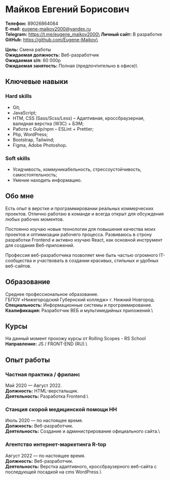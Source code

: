 # __Майков Евгений Борисович__

__Телефон:__ 89026864084\
__E-mail:__ eugene-maikov2000@yandex.ru\
__Telegram:__ https://t.me/eugene_maikov2000\
__Личный сайт:__ В разработке\
__GitHub:__ https://github.com/Eugene-Maikov\

__Цель:__ Смена работы\
__Ожидаемая должность:__ Веб-разработчик\
__Ожидаемая з/п:__ 60 000р\
__Ожидаемая занятость:__ Полная (предпочтительно в офисе)\

## Ключевые навыки
### Hard skills
- Git;
- JavaScript;
- HTM, CSS (Sass/Scss/Less) – Адаптивная, кроссбраузерная, валидная верстка (W3C) + БЭМ;
- Работа с Gulp/npm – ESLint + Prettier;
- Php, WordPress;
- Bootstrap, Tailwind;
- Figma, Adobe Photoshop.

### Soft skills
- Усидчивость, коммуникабельность, стрессоустойчивость, самостоятельность;
- Умение находить информацию.

## Обо мне
Есть опыт в верстке и программировании реальных коммерческих проектов. Отлично работаю в команде и всегда открыт для обсуждения любых рабочих моментов.

Постоянно изучаю новые технологии для повышения качества моих проектов и оптимизации рабочего процесса. Развиваюсь в строну разработки Frontend и активно изучаю React, как основной инструмент для создания Веб-приложений.

Профессия веб-разработчика позволяет мне быть частью огромного IT-сообщества и участвовать в создании красивых, стильных и удобных веб-сайтов.

## Образование
Среднее профессиональное образование.\
ГБПОУ «Нижегородский Губернский колледж» г. Нижний Новгород.\
__Специальность:__ Информационные системы и программирование.\
__Квалификация:__ Разработчик ВЕБ и мультимедийных приложений.\

## Курсы
На данный момент прохожу курсы от Rolling Scopes - RS School\
__Направление:__ JS / FRONT-END (RU).\

## Опыт работы
### __Частная практика / фриланс__
Май 2020 — Август 2022.\
__Должность:__ HTML-верстальщик.\
__Деятельность:__ Разработка Frontend.\

### __Станция скорой медицинской помощи НН__
Июль 2020 — по настоящее время.\
__Должность:__ Веб-разработчик.\
__Деятельность:__ Создание и администрирование официального сайта.\

### __Агентство интернет-маркетинга R-top__
Август 2022 — по настоящее время.\
__Должность:__ Веб-разработчик.\
__Деятельность:__ Верстка адаптивного, кроссбраузерного веб-сайта с последующей посадкой на cms WordPress.\
